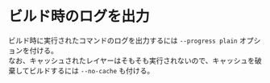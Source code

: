 # ビルド時のログを出力

ビルド時に実行されたコマンドのログを出力するには `--progress plain` オプションを付ける。  
なお、キャッシュされたレイヤーはそもそも実行されないので、キャッシュを破棄してビルドするには `--no-cache` も付ける。
